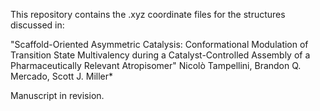 This repository contains the .xyz coordinate files for the structures discussed in:

"Scaffold-Oriented Asymmetric Catalysis: Conformational Modulation of Transition State Multivalency during a Catalyst-Controlled Assembly of a Pharmaceutically Relevant Atropisomer"
Nicolò Tampellini, Brandon Q. Mercado, Scott J. Miller*

Manuscript in revision.
